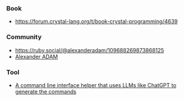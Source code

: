### Book 

- https://forum.crystal-lang.org/t/book-crystal-programming/4639


### Community 

- https://ruby.social/@alexanderadam/109688269873868125
- [Alexander ADAM](https://github.com/alexanderadam/alexanderadam)

### Tool 

- [A command line interface helper that uses LLMs like ChatGPT to generate the commands](https://github.com/stakach/llm-cli)